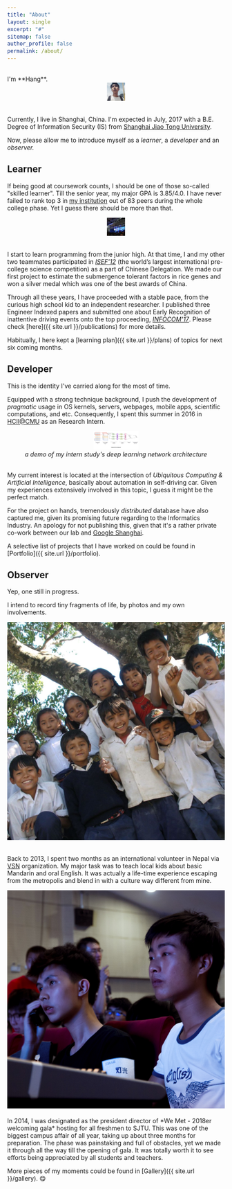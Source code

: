 ```yaml
---
title: "About"
layout: single
excerpt: "#"
sitemap: false
author_profile: false
permalink: /about/
---
```


<br>
I'm **Hang**.

<center><img src="../images/about_me.jpg" height="42"></center><br>

Currently, I live in Shanghai, China. I'm expected in July, 2017 with a B.E. Degree of Information Security (IS) from [Shanghai Jiao Tong University](http://en.sjtu.edu.cn/).

Now, please allow me to introduce myself as a *learner*, a *developer* and an *observer.*

## Learner
If being good at coursework counts, I should be one of those so-called "skilled learner". Till the senior year, my major GPA is 3.85/4.0. I have never failed to rank top 3 in [my institution](http://infosec.sjtu.edu.cn/English.asp) out of 83 peers during the whole college phase. Yet I guess there should be more than that.

<center><img src="../images/about_isef.jpg" height="42"></center><br>

I start to learn programming from the junior high. At that time, I and my other two teammates participated in [*ISEF'12*](https://student.societyforscience.org/intel-isef) (the world’s largest international pre-college science competition) as a part of Chinese Delegation. We made our first project to estimate the submergence tolerant factors in rice genes and won a silver medal which was one of the best awards of China.

Through all these years, I have proceeded with a stable pace, from the curious high school kid to an independent researcher. I published three Engineer Indexed papers and submitted one about Early Recognition of inattentive driving events onto the top proceeding, [*INFOCOM'17*](http://infocom2017.ieee-infocom.org/). Please check [here]({{ site.url }}/publications) for more details.

Habitually, I here kept a [learning plan]({{ site.url }}/plans) of topics for next six coming months.

## Developer
This is the identity I've carried along for the most of time.

Equipped with a strong technique background, I push the development of *pragmatic* usage in OS kernels, servers, webpages, mobile apps, scientific computations, and etc. Consequently, I spent this summer in 2016 in [HCII@CMU](https://www.hcii.cmu.edu/) as an Research Intern.

<center><img src="../images/about_ubicomp.jpg" height="42"></center>
<center><em>a demo of my intern study's deep learning network architecture</em></center><br>

My current interest is located at the intersection of *Ubiquitous Computing & Artificial Intelligence*, basically about automation in self-driving car. Given my experiences extensively involved in this topic, I guess it might be the perfect match.

For the project on hands, tremendously *distributed* database have also captured me, given its promising future regarding to the Informatics Industry. An apology for not publishing this, given that it's a rather private co-work between our lab and [Google Shanghai](https://www.google.com/intl/sr/about/careers/locations/shanghai/).

A selective list of projects that I have worked on could be found in [Portfolio]({{ site.url }}/portfolio).

## Observer
Yep, one still in progress.

I intend to record tiny fragments of life, by photos and my own involvements.

<center><img src="../images/about_nepalkids.jpg" width="520"></center><br>

Back to 2013, I spent two months as an international volunteer in Nepal via [VSN](http://volunteersocietynepal.org/) organization. My major task was to teach local kids about basic Mandarin and oral English. It was actually a life-time experience escaping from the metropolis and blend in with a culture way different from mine.

<center><img src="../images/about_wemet.png" width="520"></center><br>
In 2014, I was designated as the president director of *We Met - 2018er welcoming gala* hosting for all freshmen to SJTU. This was one of the biggest campus affair of all year, taking up about three months for preparation. The phase was painstaking and full of obstacles, yet we made it through all the way till the opening of gala. It was totally worth it to see efforts being appreciated by all students and teachers.

More pieces of my moments could be found in [Gallery]({{ site.url }}/gallery). :yum:
